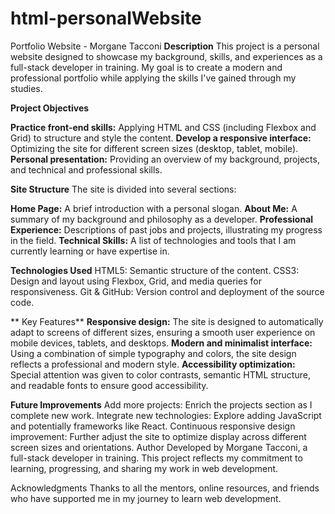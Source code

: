 # html-personalWebsite
Portfolio Website - Morgane Tacconi
  **Description**
This project is a personal website designed to showcase my background, skills, and experiences as a full-stack developer in training. My goal is to create a modern and professional portfolio while applying the skills I've gained through my studies.

  **Project Objectives**

**Practice front-end skills:** Applying HTML and CSS (including Flexbox and Grid) to structure and style the content.
**Develop a responsive interface:** Optimizing the site for different screen sizes (desktop, tablet, mobile).
**Personal presentation:** Providing an overview of my background, projects, and technical and professional skills.

  **Site Structure**
The site is divided into several sections:

**Home Page:** A brief introduction with a personal slogan.
**About Me:** A summary of my background and philosophy as a developer.
**Professional Experience:** Descriptions of past jobs and projects, illustrating my progress in the field.
**Technical Skills:** A list of technologies and tools that I am currently learning or have expertise in.

  **Technologies Used**
HTML5: Semantic structure of the content.
CSS3: Design and layout using Flexbox, Grid, and media queries for responsiveness.
Git & GitHub: Version control and deployment of the source code.

 ** Key Features**
**Responsive design:** The site is designed to automatically adapt to screens of different sizes, ensuring a smooth user experience on mobile devices, tablets, and desktops.
**Modern and minimalist interface:** Using a combination of simple typography and colors, the site design reflects a professional and modern style.
**Accessibility optimization:** Special attention was given to color contrasts, semantic HTML structure, and readable fonts to ensure good accessibility.


  **Future Improvements**
Add more projects: Enrich the projects section as I complete new work.
Integrate new technologies: Explore adding JavaScript and potentially frameworks like React.
Continuous responsive design improvement: Further adjust the site to optimize display across different screen sizes and orientations.
Author
Developed by Morgane Tacconi, a full-stack developer in training. This project reflects my commitment to learning, progressing, and sharing my work in web development.

Acknowledgments
Thanks to all the mentors, online resources, and friends who have supported me in my journey to learn web development.

